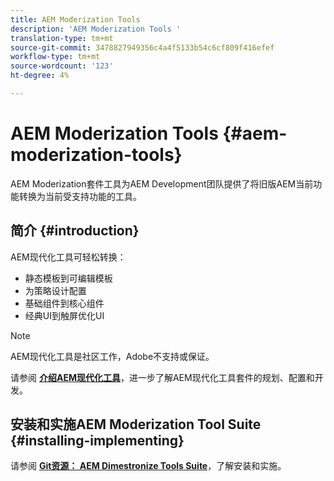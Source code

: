 ```yaml
---
title: AEM Moderization Tools
description: 'AEM Moderization Tools '
translation-type: tm+mt
source-git-commit: 3478827949356c4a4f5133b54c6cf809f416efef
workflow-type: tm+mt
source-wordcount: '123'
ht-degree: 4%

---
```



# AEM Moderization Tools {#aem-moderization-tools}

AEM Moderization套件工具为AEM Development团队提供了将旧版AEM当前功能转换为当前受支持功能的工具。


## 简介 {#introduction}

AEM现代化工具可轻松转换：

* 静态模板到可编辑模板
* 为策略设计配置
* 基础组件到核心组件
* 经典UI到触屏优化UI

>[!NOTE]
>AEM现代化工具是社区工作，Adobe不支持或保证。

请参阅 **[介绍AEM现代化工具](https://opensource.adobe.com/aem-modernize-tools/)**，进一步了解AEM现代化工具套件的规划、配置和开发。

## 安装和实施AEM Moderization Tool Suite {#installing-implementing}

请参阅 **[Git资源： AEM Dimestronize Tools Suite](https://github.com/adobe/aem-modernize-tools)**，了解安装和实施。

